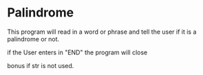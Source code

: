 # Palindrome

This program will read in a word or phrase and tell the user if it is a palindrome or not.

if the User enters in "END" the program will close

bonus if str is not used.
